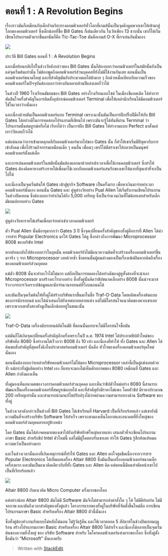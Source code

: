 ตอนที่ 1 : A Revolution Begins
==

เรื่องราวมันก็เหมือนกับเด็กอัจฉริยะทางคอมพิวเตอร์ทั่วโลกที่เกมส์นั้นเป็นจุดดึงดูดพวกเขาให้เข้ามาสู่โลกของคอมพิวเตอร์ ซึ่งเด็กน้อยที่ชื่อ Bill Gates ก็เช่นเดียวกัน ในวัยเพียง 13 ขวบนั้น เขาก็ได้เริ่มเขียนโปรแกรมตัวแรกขึ้นมานั่นก็คือ Tic-Tac-Toe มันคือเกมส์ O-X ที่เราเล่นกันนั่นเอง

![](https://t0.blockdit.com/photos/2019/09/5d753819a4df570cbf22948b_800x0xcover_dZsRWDEk.jpg)

ประวัติ Bill Gates ตอนที่ 1 : A Revolution Begins

และเมื่อย้อนกลับไปในช่วงวัยดังกล่าวของ Bill Gates นั้นก็ต้องบอกว่าคอมพิวเตอร์ในสมัยนั้นยังเป็นแค่จุดเริ่มต้นเท่านั้น ไม่ต้องพูดถึงคอมพิวเตอร์ส่วนบุคคลที่ยังไม่มีใช้งานกันเลย ตอนนั้นเป็นคอมพิวเตอร์ขนาดใหญ่ และที่สำคัญมันยังประมวลผลได้ช้ามาก ๆ อีกด้วยเมื่อเทียบกับความเร็วของคอมพิวเตอร์ในปัจจุบันต้องบอกว่าห่างกันหลายล้านปีแสงเลยก็ว่าได้

ในช่วงปี 1960 โรงเรียนมัธยมของ Bill Gates อย่างโรงเรียนเลกไซด์ ในเมืองซีแอตเติล ได้ทำการตัดสินใจครั้งสำคัญในการติดตั้งอุปกรณ์คอมพิวเตอร์ Terminal เพื่อให้เหล่านักเรียนได้มีคอมพิวเตอร์ใช้ในเวลาว่างนั่นเอง

และเนื่องด้วยมันเป็นคอมพิวเตอร์แบบ Terminal เพราะฉะนั้นมันเป็นการฝึกปรือฝีมือให้กับ Bill Gates ได้อย่างดีในการทดสอบโปรแกรมที่เขียนไป เพราะมันจะรู้ได้ทันทีผ่าน Terminal ว่าโปรแกรมนั้นสมบูรณ์หรือไม่ เรียกได้ว่า เป็นการฝึก Bill Gates ให้ทำงานแบบ Perfect มาตั้งแต่เยาว์วัยเลยก็ว่าได้

แต่แน่นอนว่าการเข้ามาคลุกคลีกับคอมพิวเตอร์มากไปของ Gates นั้น ก็ทำให้เขาเริ่มมีปัญหากับการเข้าสังคม เพื่อไปร่วมกิจกรรมเหมือนเด็ก ๆ คนอื่น เพื่อนๆ เขาก็ได้ตีตราเขาให้กลายเป็นมนุษย์คอมพิวเตอร์ตั้งแต่เด็ก

และการเล่นคอมพิวเตอร์ในสมัยนั้นมันต้องแลกมาด้วยค่าเช่าเวลาเพื่อใช้งานคอมพิวเตอร์ ซึ่งทำให้ Gates ต้องคิดหาทางสร้างรายได้เพื่อมาใช้เวลากับคอมพิวเตอร์แสนรักของเขาให้มากที่สุดเท่าที่จะเป็นไปได้

และนี่เองเป็นจุดเริ่มต้นให้ Gates เข้าสู่ธุรกิจ Software เป็นครั้งแรก เพื่อหาเงินมาจ่ายค่าเวลาคอมพิวเตอร์นั่นเอง ตอนนั้น Gates และ คู่หูต่างวัยอย่าง Pual Allen ได้เริ่มรับงานเขียนโปรแกรมในช่วงปิดเทอม ซึ่งต้องบอกว่าทำเงินได้ถึง 5,000 เหรียญ ซึ่งเป็นจำนวนเงินที่ไม่น้อยเลยสำหรับเด็กมัธยมปลายอย่าง Gates

![](https://t0.blockdit.com/photos/2019/09/5d753842869c370cbe0dbd16_800x0xcover_6uV_t3AW.jpg)

คู่หูต่างวัยหารายได้เสริมเพื่อมาจ่ายค่าเช่าเวลาคอมพิวเตอร์

ตัว Pual Allen นั้นมีอายุมากกว่า Gates 3 ปี ซึ่งจุดเปลี่ยนครั้งสำคัญของทั้งคู่คือการที่ Allen ได้นำวารสาร Popular Electronics มาให้ Gates ได้ดู ซึ่งกล่าวถึงการพัฒนา Microprocessor 8008 ของบริษัท Intel

หากย้อนกลับไปต้องบอกว่าในยุคนั้น คอมพิวเตอร์ยังไม่มีแนวความคิดที่จะสร้างเครื่องคอมพิวเตอร์ขึ้นมาจริง ๆ จาก Microprocessor เลยด้วยซ้ำ ซึ่งตอนนั้นผู้คนต่างมองเป็นเรื่องเพ้อฝันหากคิดถึงเรื่องของคอมพิวเตอร์ส่วนบุคคล

แม้ตัว 8008 นั้นจะทำอะไรได้ไม่มาก แต่ถือเป็นการทดลองได้อย่างดีของคู่หูทั้งสองที่จะนำเอา Microprocessor มาสร้างอะไรบางอย่าง ซึ่งทั้งคู่นั้นคิดว่าชิปขนาดเล็กอย่าง 8008 นั้นน่าจะมาสร้างวงจรการวิเคราะห์ข้อมูลและนับจำนวนรถยนต์ที่วิ่งบนถนนได้

และมันเป็นจุดเริ่มต้นให้ทั้งคู่ได้สร้างบริษัทแรกขึ้นมาในชื่อ Traf-O-Data โดยผลิตเครื่องต้นแบบของการนับรถยนต์ และได้นำเสนอไปยังเทศบาลหลายแห่ง แต่ไม่มีใครสนใจแนวคิดของพวกเขาเลย เพราะพวกเขาทั้งสองยังดูเป็นเด็กน้อยอยู่ในขณะนั้น

![](https://t0.blockdit.com/photos/2019/09/5d75385c869c370cbe0dd58a_800x0xcover_T17OMYk-.jpg)

Traf-O-Data เครื่องนับรถยนต์อัตโนมัติ ที่ตอนนั้นแทบจะไม่มีใครสนใจซื้อมัน

แต่มันก็ได้เกิดจุดเปลี่ยนครั้งสำคัญอีกครั้งเพราะในปี ค.ศ. 1974 Intel ได้ประกาศชิปตัวใหม่ของบริษัทคือ 8080 ซึ่งทำงานได้เร็วกว่า 8008 ถึง 10 เท่า และนี่เองที่ทำให้ ทั้ง Gates และ Allen ได้ค้นพบสิ่งสำคัญที่สุดครั้งนึงในประศาสตร์คอมพิวเตอร์ นั่นคือ หัวใจของเครื่องคอมพิวเตอร์ยุคใหม่นั่นเอง

ตอนนั้นต้องบอกว่าเหล่าบริษัทคอมพิวเตอร์ไม่ได้มอง Microprocessor เหล่านี้เป็นคู่แข่งเลยด้วยซ้ำ แม้กระทั่งผู้ผลิตอย่าง Intel เอง ก็แทบจะมองไม่เห็นศักยภาพของ 8080 เหมือนที่ Gates และ Allen กำลังมองเห็น

ทั้งคู่มองเห็นอนาคตของวงการคอมพิวเตอร์ส่วนบุคคล และเห็นว่าชิปตัวใหม่อย่าง 8080 นี้สามารถพัฒนาเป็นเครื่องคอมพิวเตอร์ที่สมบูรณ์แบบได้ และที่สำคัญยังมีราคาไม่แพง โดยตัวชิป มีราคาประมาณ 200 เหรียญเท่านั้น และสามารถนำมาแก้ไขปรับปรุงได้ง่ายผ่านความสามารถทางด้าน Software ของทั้งคู่

ในช่วงเวลาดังกล่าวเป็นช่วงที่ Bill Gates ได้เข้าเรียนที่ Harvard เป็นที่เรียบร้อยแล้ว แต่เขายังมีความฝันที่จะสร้างบริษัท Software ให้สำเร็จ เพราะเขามองเห็นโอกาสและอนาคตที่ยิ่งใหญ่ของคอมพิวเตอร์ส่วนบุคคลรออยู่ข้างหน้า

โดย Gates นั้นได้ส่งจดหมายของเขาไปยังบริษัทยักษ์ใหญ่หลายแห่ง เสนอตัวที่จะเขียนโปรแกรมภาษา Basic สำหรับชิป Intel ตัวใหม่นี้ แต่ไม่มีผู้ใดตอบรับเขาเลย ทำให้ Gates รู้สึกท้อแท้หมดความหวังเป็นอย่างมาก

และในช่วงเวลานั้นเองที่เกิดเหตุการณ์ที่ทำให้ Gates และ Allen ตกใจสุดขีดเนื่องจากวารสาร Popular Electronics ได้เปิดเผยเครื่อง Altair 8800 ซึ่งมันเป็นเครื่องคอมพิวเตอร์ขนาดเล็กเครื่องแรก และมันเป็นแนวคิดเดียวกับที่ทั้ง Gates และ Allen คิด แต่ตอนนี้มีคนทำตัดหน้าเขาไปเป็นที่เรียบร้อยแล้ว

![](https://t0.blockdit.com/photos/2019/09/5d75388d869c370cbe0dfc3c_800x0xcover_3vY6--Xg.jpg)

Altair 8800 กับแนวคิด Micro Computer ครั้งแรกของโลก

แต่อย่างน้อย Altair 8800 มันไม่มี Software มันจึงไม่สามารถส่งคำสั่งใด ๆ ได้ ไม่มีคีย์บอร์ด ไม่มีจอภาพ และมันถึงเวลาสำคัญของทั้งคู่แล้ว โครงการแรกของทั้งคู่ในบริษัทที่จัดตั้งขึ้นใหม่คือ การเขียนโปรแกรมภาษา Basic สำหรับเครื่อง Altair 8800 ตัวนี้นั่นเอง

ซึ่งทั้งคู่ต้องทำงานกับแบบไม่หลับไม่นอน ไม่รู้วันรู้คืน และใช้เวลาตลอด 5 สัปดาห์ในช่วงปิดเทอมฤดูร้อน สร้างโปรแกรมภาษา Basic สำหรับเครื่อง Altair 8800 ได้สำเร็จ และนี่เองได้กลายเป็นจุดเริ่มต้นของความยิ่งใหญ่ ของ บริษัท Software สำหรับ ไมโครคอมพิวเตอร์แห่งแรกของโลก ซึ่งทั้งคู่ตั้งชื่อมันว่า “Microsoft” นั่นเองครับ


> Written with [StackEdit](https://www.blockdit.com/articles/5d7538cd869c370cbe0e2f8a?series=5d7620783f574a0e60518aa6#).
<!--stackedit_data:
eyJoaXN0b3J5IjpbLTE5NDQ3OTQyNjldfQ==
-->
